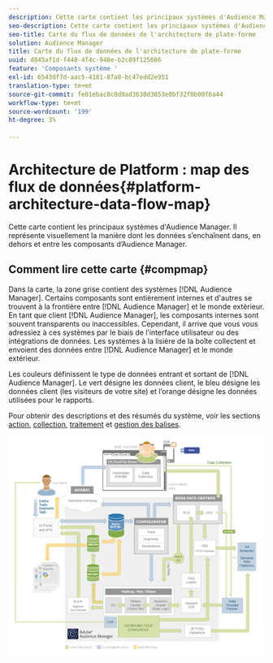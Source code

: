```yaml
---
description: Cette carte contient les principaux systèmes d'Audience Manager. Il représente visuellement la manière dont les données s’enchaînent dans, en dehors et entre les composants d’Audience Manager.
seo-description: Cette carte contient les principaux systèmes d'Audience Manager. Il représente visuellement la manière dont les données s’enchaînent dans, en dehors et entre les composants d’Audience Manager.
seo-title: Carte du flux de données de l'architecture de plate-forme
solution: Audience Manager
title: Carte du flux de données de l'architecture de plate-forme
uuid: d845af1d-f448-4f4c-948e-b2c89f125086
feature: 'Composants système '
exl-id: 6543df7d-aac5-4181-87a8-bc47edd2e951
translation-type: tm+mt
source-git-commit: fe01ebac8c0d0ad3630d3853e0bf32f0b00f6a44
workflow-type: tm+mt
source-wordcount: '199'
ht-degree: 3%

---
```


# Architecture de Platform : map des flux de données{#platform-architecture-data-flow-map}

Cette carte contient les principaux systèmes d&#39;Audience Manager. Il représente visuellement la manière dont les données s’enchaînent dans, en dehors et entre les composants d’Audience Manager.

## Comment lire cette carte {#compmap}

<!-- 

c_compmap.xml

 -->

Dans la carte, la zone grise contient des systèmes [!DNL Audience Manager]. Certains composants sont entièrement internes et d&#39;autres se trouvent à la frontière entre [!DNL Audience Manager] et le monde extérieur. En tant que client [!DNL Audience Manager], les composants internes sont souvent transparents ou inaccessibles. Cependant, il arrive que vous vous adressiez à ces systèmes par le biais de l’interface utilisateur ou des intégrations de données. Les systèmes à la lisière de la boîte collectent et envoient des données entre [!DNL Audience Manager] et le monde extérieur.

Les couleurs définissent le type de données entrant et sortant de [!DNL Audience Manager]. Le vert désigne les données client, le bleu désigne les données client (les visiteurs de votre site) et l’orange désigne les données utilisées pour le rapports.

Pour obtenir des descriptions et des résumés du système, voir les sections [action](../../reference/system-components/components-data-action.md), [collection](../../reference/system-components/components-data-collection.md), [traitement](../../reference/system-components/components-data-processing.md) et [gestion des balises](../../reference/system-components/components-tag-management.md).

![](assets/flowmap.png)

